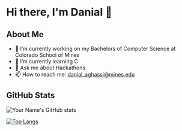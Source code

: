 # Hi there, I'm Danial 👋

## About Me
- 🔭 I’m currently working on my Bachelors of Computer Science at Colorado School of Mines
- 🌱 I’m currently learning C
- 💬 Ask me about Hackathons
- 📫 How to reach me: danial_aghassi@mines.edu

## GitHub Stats
![Your Name's GitHub stats](https://github-readme-stats.vercel.app/api?username=daghassi&show_icons=true&theme=radical)

[![Top Langs](https://github-readme-stats.vercel.app/api/top-langs/?username=anuraghazra)](https://github.com/anuraghazra/github-readme-stats)
